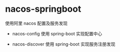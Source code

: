 # nacos-springboot
使用阿里 nacos 配置及服务发现


- nacos-config 使用 spring-boot 实现配置中心

- nacos-discover 使用 spring-boot 实现服务注册发现


